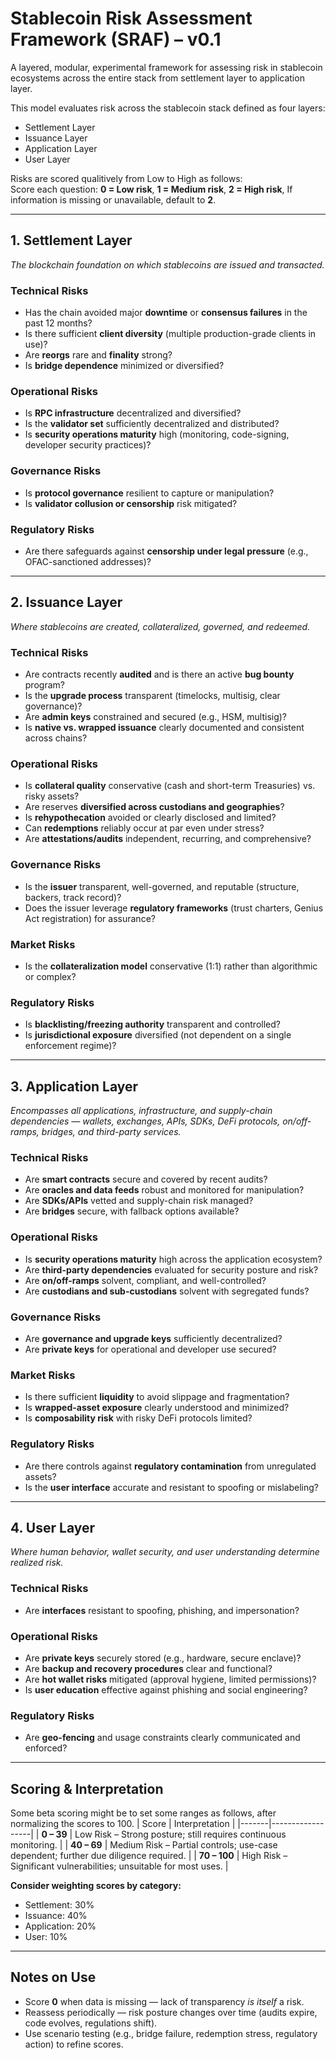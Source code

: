 

# Stablecoin Risk Assessment Framework (SRAF) – v0.1
A layered, modular, experimental framework for assessing risk in stablecoin ecosystems across the entire stack from settlement layer to application layer.

This model evaluates risk across the stablecoin stack defined as four layers:
 - Settlement Layer
 - Issuance Layer
 - Application Layer
 - User Layer

Risks are scored qualitively from Low to High as follows:  
Score each question: **0 = Low risk**, **1 = Medium risk**, **2 = High risk**,
If information is missing or unavailable, default to **2**.

---

## 1. Settlement Layer  
*The blockchain foundation on which stablecoins are issued and transacted.*

### Technical Risks
- Has the chain avoided major **downtime** or **consensus failures** in the past 12 months?  
- Is there sufficient **client diversity** (multiple production-grade clients in use)?  
- Are **reorgs** rare and **finality** strong?  
- Is **bridge dependence** minimized or diversified?

### Operational Risks
- Is **RPC infrastructure** decentralized and diversified?  
- Is the **validator set** sufficiently decentralized and distributed?  
- Is **security operations maturity** high (monitoring, code-signing, developer security practices)?

### Governance Risks
- Is **protocol governance** resilient to capture or manipulation?  
- Is **validator collusion or censorship** risk mitigated?

### Regulatory Risks
- Are there safeguards against **censorship under legal pressure** (e.g., OFAC-sanctioned addresses)?

---

## 2. Issuance Layer  
*Where stablecoins are created, collateralized, governed, and redeemed.*

### Technical Risks
- Are contracts recently **audited** and is there an active **bug bounty** program?  
- Is the **upgrade process** transparent (timelocks, multisig, clear governance)?  
- Are **admin keys** constrained and secured (e.g., HSM, multisig)?  
- Is **native vs. wrapped issuance** clearly documented and consistent across chains?

### Operational Risks
- Is **collateral quality** conservative (cash and short-term Treasuries) vs. risky assets?  
- Are reserves **diversified across custodians and geographies**?  
- Is **rehypothecation** avoided or clearly disclosed and limited?  
- Can **redemptions** reliably occur at par even under stress?  
- Are **attestations/audits** independent, recurring, and comprehensive?

### Governance Risks
- Is the **issuer** transparent, well-governed, and reputable (structure, backers, track record)?  
- Does the issuer leverage **regulatory frameworks** (trust charters, Genius Act registration) for assurance?

### Market Risks
- Is the **collateralization model** conservative (1:1) rather than algorithmic or complex?

### Regulatory Risks
- Is **blacklisting/freezing authority** transparent and controlled?  
- Is **jurisdictional exposure** diversified (not dependent on a single enforcement regime)?

---

## 3. Application Layer  
*Encompasses all applications, infrastructure, and supply-chain dependencies — wallets, exchanges, APIs, SDKs, DeFi protocols, on/off-ramps, bridges, and third-party services.*

### Technical Risks
- Are **smart contracts** secure and covered by recent audits?  
- Are **oracles and data feeds** robust and monitored for manipulation?  
- Are **SDKs/APIs** vetted and supply-chain risk managed?  
- Are **bridges** secure, with fallback options available?

### Operational Risks
- Is **security operations maturity** high across the application ecosystem?  
- Are **third-party dependencies** evaluated for security posture and risk?  
- Are **on/off-ramps** solvent, compliant, and well-controlled?  
- Are **custodians and sub-custodians** solvent with segregated funds?

### Governance Risks
- Are **governance and upgrade keys** sufficiently decentralized?  
- Are **private keys** for operational and developer use secured?

### Market Risks
- Is there sufficient **liquidity** to avoid slippage and fragmentation?  
- Is **wrapped-asset exposure** clearly understood and minimized?  
- Is **composability risk** with risky DeFi protocols limited?

### Regulatory Risks
- Are there controls against **regulatory contamination** from unregulated assets?  
- Is the **user interface** accurate and resistant to spoofing or mislabeling?

---

## 4. User Layer  
*Where human behavior, wallet security, and user understanding determine realized risk.*

### Technical Risks
- Are **interfaces** resistant to spoofing, phishing, and impersonation?

### Operational Risks
- Are **private keys** securely stored (e.g., hardware, secure enclave)?  
- Are **backup and recovery procedures** clear and functional?  
- Are **hot wallet risks** mitigated (approval hygiene, limited permissions)?  
- Is **user education** effective against phishing and social engineering?

### Regulatory Risks
- Are **geo-fencing** and usage constraints clearly communicated and enforced?

---

## Scoring & Interpretation

Some beta scoring might be to set some ranges as follows, after normalizing the scores to 100.
| Score | Interpretation |
|-------|------------------|
| **0 – 39** | Low Risk – Strong posture; still requires continuous monitoring. |
| **40 – 69** | Medium Risk – Partial controls; use-case dependent; further due diligence required. |
| **70 – 100** | High Risk – Significant vulnerabilities; unsuitable for most uses. |

**Consider weighting scores by category:**  
- Settlement: 30%  
- Issuance: 40%  
- Application: 20%  
- User: 10%

---

## Notes on Use
- Score **0** when data is missing — lack of transparency *is itself* a risk.  
- Reassess periodically — risk posture changes over time (audits expire, code evolves, regulations shift).  
- Use scenario testing (e.g., bridge failure, redemption stress, regulatory action) to refine scores.
